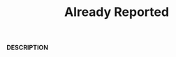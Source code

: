 ﻿---
category: 2xx
code: 208
cover: https://firebasestorage.googleapis.com/v0/b/capy-http.appspot.com/o/Capy208.png?alt=media
coverAlt: Already Reported
description: Already Reported
pubDate: 2014-06-01
tags:
- 2xx
title: Already Reported
---

__DESCRIPTION__
